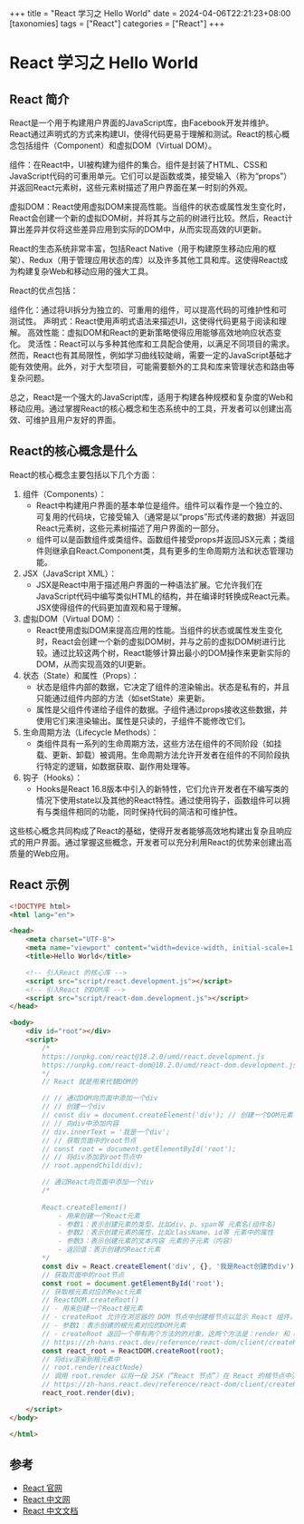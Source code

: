 +++
title = "React 学习之 Hello World"
date = 2024-04-06T22:21:23+08:00
[taxonomies]
tags = ["React"]
categories = ["React"]
+++

# React 学习之 Hello World

## React 简介

React是一个用于构建用户界面的JavaScript库，由Facebook开发并维护。React通过声明式的方式来构建UI，使得代码更易于理解和测试。React的核心概念包括组件（Component）和虚拟DOM（Virtual DOM）。

组件：在React中，UI被构建为组件的集合。组件是封装了HTML、CSS和JavaScript代码的可重用单元。它们可以是函数或类，接受输入（称为“props”）并返回React元素树，这些元素树描述了用户界面在某一时刻的外观。

虚拟DOM：React使用虚拟DOM来提高性能。当组件的状态或属性发生变化时，React会创建一个新的虚拟DOM树，并将其与之前的树进行比较。然后，React计算出差异并仅将这些差异应用到实际的DOM中，从而实现高效的UI更新。

React的生态系统非常丰富，包括React Native（用于构建原生移动应用的框架）、Redux（用于管理应用状态的库）以及许多其他工具和库。这使得React成为构建复杂Web和移动应用的强大工具。

React的优点包括：

组件化：通过将UI拆分为独立的、可重用的组件，可以提高代码的可维护性和可测试性。
声明式：React使用声明式语法来描述UI，这使得代码更易于阅读和理解。
高效性能：虚拟DOM和React的更新策略使得应用能够高效地响应状态变化。
灵活性：React可以与多种其他库和工具配合使用，以满足不同项目的需求。
然而，React也有其局限性，例如学习曲线较陡峭，需要一定的JavaScript基础才能有效使用。此外，对于大型项目，可能需要额外的工具和库来管理状态和路由等复杂问题。

总之，React是一个强大的JavaScript库，适用于构建各种规模和复杂度的Web和移动应用。通过掌握React的核心概念和生态系统中的工具，开发者可以创建出高效、可维护且用户友好的界面。

## React的核心概念是什么

React的核心概念主要包括以下几个方面：

1. 组件（Components）：
   - React中构建用户界面的基本单位是组件。组件可以看作是一个独立的、可复用的代码块，它接受输入（通常是以“props”形式传递的数据）并返回React元素树，这些元素树描述了用户界面的一部分。
   - 组件可以是函数组件或类组件。函数组件接受props并返回JSX元素；类组件则继承自React.Component类，具有更多的生命周期方法和状态管理功能。
2. JSX（JavaScript XML）：
   - JSX是React中用于描述用户界面的一种语法扩展。它允许我们在JavaScript代码中编写类似HTML的结构，并在编译时转换成React元素。JSX使得组件的代码更加直观和易于理解。
3. 虚拟DOM（Virtual DOM）：
   - React使用虚拟DOM来提高应用的性能。当组件的状态或属性发生变化时，React会创建一个新的虚拟DOM树，并与之前的虚拟DOM树进行比较。通过比较这两个树，React能够计算出最小的DOM操作来更新实际的DOM，从而实现高效的UI更新。
4. 状态（State）和属性（Props）：
   - 状态是组件内部的数据，它决定了组件的渲染输出。状态是私有的，并且只能通过组件内部的方法（如setState）来更新。
   - 属性是父组件传递给子组件的数据。子组件通过props接收这些数据，并使用它们来渲染输出。属性是只读的，子组件不能修改它们。
5. 生命周期方法（Lifecycle Methods）：
   - 类组件具有一系列的生命周期方法，这些方法在组件的不同阶段（如挂载、更新、卸载）被调用。生命周期方法允许开发者在组件的不同阶段执行特定的逻辑，如数据获取、副作用处理等。
6. 钩子（Hooks）：
   - Hooks是React 16.8版本中引入的新特性，它们允许开发者在不编写类的情况下使用state以及其他的React特性。通过使用钩子，函数组件可以拥有与类组件相同的功能，同时保持代码的简洁和可维护性。
  
这些核心概念共同构成了React的基础，使得开发者能够高效地构建出复杂且响应式的用户界面。通过掌握这些概念，开发者可以充分利用React的优势来创建出高质量的Web应用。

## React 示例

```html
<!DOCTYPE html>
<html lang="en">

<head>
    <meta charset="UTF-8">
    <meta name="viewport" content="width=device-width, initial-scale=1.0">
    <title>Hello World</title>

    <!-- 引入React 的核心库 -->
    <script src="script/react.development.js"></script>
    <!-- 引入React 的DOM库 -->
    <script src="script/react-dom.development.js"></script>
</head>

<body>
    <div id="root"></div>
    <script>
        /*
        https://unpkg.com/react@18.2.0/umd/react.development.js
        https://unpkg.com/react-dom@18.2.0/umd/react-dom.development.js
        */
        // React 就是用来代替DOM的

        // // 通过DOM向页面中添加一个div
        // // 创建一个div
        // const div = document.createElement('div'); // 创建一个DOM元素
        // // 向div中添加内容
        // div.innerText = '我是一个div';
        // // 获取页面中的root节点
        // const root = document.getElementById('root');
        // // 将div添加到root节点中
        // root.appendChild(div);

        // 通过React向页面中添加一个div
        /*
        
        React.createElement()
            - 用来创建一个React元素
            - 参数1：表示创建元素的类型，比如div、p、span等 元素名(组件名)
            - 参数2：表示创建元素的属性，比如className、id等 元素中的属性
            - 参数3：表示创建元素的文本内容 元素的子元素（内容）
            - 返回值：表示创建的React元素
        */
        const div = React.createElement('div', {}, '我是React创建的div'); // 创建一个 React 元素
        // 获取页面中的root节点
        const root = document.getElementById('root');
        // 获取根元素对应的React元素
        // ReactDOM.createRoot()
        // - 用来创建一个React根元素
        // - createRoot 允许在浏览器的 DOM 节点中创建根节点以显示 React 组件。
        // - 参数1：表示创建的根元素对应的DOM元素
        // - createRoot 返回一个带有两个方法的的对象，这两个方法是：render 和 unmount。
        // https://zh-hans.react.dev/reference/react-dom/client/createRoot
        const react_root = ReactDOM.createRoot(root);
        // 将div渲染到根元素中
        // root.render(reactNode) 
        // 调用 root.render 以将一段 JSX（“React 节点”）在 React 的根节点中渲染为 DOM 节点并显示。
        // https://zh-hans.react.dev/reference/react-dom/client/createRoot#root-render
        react_root.render(div);

    </script>
</body>

</html>

```

## 参考

- [React 官网](https://react.dev/)
- [React 中文网](https://react.docschina.org/)
- [React 中文文档](https://zh-hans.react.dev/)
